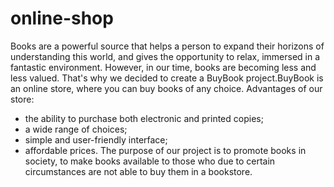 # online-shop
Books are a powerful source that helps a person to expand their horizons of understanding this world, and gives the opportunity to relax, immersed in a fantastic environment. However, in our time, books are becoming less and less valued. That's why we decided to create a BuyBook project.BuyBook is an online store, where you can buy books of any choice. 
Advantages of our store: 
- the ability to purchase both electronic and printed copies;
- a wide range of choices; 
- simple and user-friendly interface;
- affordable prices.
The purpose of our project is to promote books in society, to make books available to those who due to certain circumstances are not able to buy them in a bookstore.
